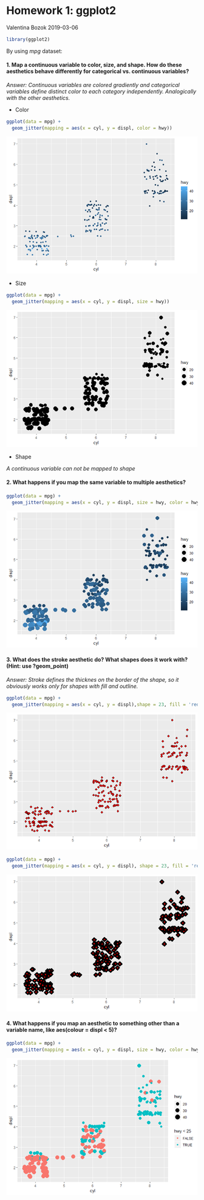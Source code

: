 Homework 1: ggplot2
================
Valentina Bozok
2019-03-06

``` r
library(ggplot2)
```

By using *mpg* dataset:

#### 1. Map a continuous variable to color, size, and shape. How do these aesthetics behave differently for categorical vs. continuous variables?

*Answer: Continuous variables are colored gradiently and categorical variables define distinct color to each category independently. Analogically with the other aesthetics.*

-   Color

``` r
ggplot(data = mpg) +
  geom_jitter(mapping = aes(x = cyl, y = displ, color = hwy))
```

![](index_files/figure-markdown_github/unnamed-chunk-2-1.png)

-   Size

``` r
ggplot(data = mpg) +
  geom_jitter(mapping = aes(x = cyl, y = displ, size = hwy))
```

![](index_files/figure-markdown_github/unnamed-chunk-3-1.png)

-   Shape

*A continuous variable can not be mapped to shape*

#### 2. What happens if you map the same variable to multiple aesthetics?

``` r
ggplot(data = mpg) +
  geom_jitter(mapping = aes(x = cyl, y = displ, size = hwy, color = hwy))
```

![](index_files/figure-markdown_github/unnamed-chunk-4-1.png)

#### 3. What does the stroke aesthetic do? What shapes does it work with? (Hint: use ?geom\_point)

*Answer: Stroke defines the thicknes on the border of the shape, so it obviously works only for shapes with fill and outline.*

``` r
ggplot(data = mpg) +
  geom_jitter(mapping = aes(x = cyl, y = displ),shape = 23, fill = 'red', stroke = 1)
```

![](index_files/figure-markdown_github/unnamed-chunk-5-1.png)

``` r
ggplot(data = mpg) +
  geom_jitter(mapping = aes(x = cyl, y = displ), shape = 23, fill = 'red', stroke = 3)
```

![](index_files/figure-markdown_github/unnamed-chunk-6-1.png)

#### 4. What happens if you map an aesthetic to something other than a variable name, like aes(colour = displ &lt; 5)?

``` r
ggplot(data = mpg) +
  geom_jitter(mapping = aes(x = cyl, y = displ, size = hwy, color = hwy < 25))
```

![](index_files/figure-markdown_github/unnamed-chunk-7-1.png)
